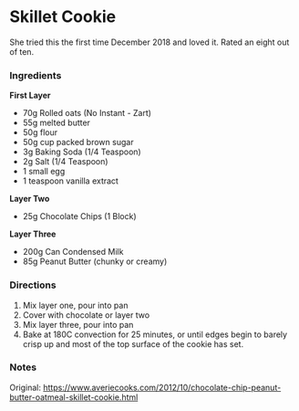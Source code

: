 # Skillet Cookie

She tried this the first time December 2018 and loved it. Rated an eight out
of ten.

### Ingredients

**First Layer**

- 70g Rolled oats (No Instant - Zart)
- 55g melted butter
- 50g flour
- 50g cup packed brown sugar
-  3g Baking Soda (1/4 Teaspoon)
-  2g Salt (1/4 Teaspoon)
- 1 small egg
- 1 teaspoon vanilla extract

**Layer Two**

- 25g Chocolate Chips (1 Block)

**Layer Three**

- 200g Can Condensed Milk
-  85g Peanut Butter (chunky or creamy)

### Directions

1. Mix layer one, pour into pan
2. Cover with chocolate or layer two
3. Mix layer three, pour into pan
4. Bake at 180C convection for 25 minutes, or until edges begin to barely crisp
   up and most of the top surface of the cookie has set.

### Notes

Original: https://www.averiecooks.com/2012/10/chocolate-chip-peanut-butter-oatmeal-skillet-cookie.html
